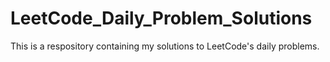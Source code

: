 # LeetCode_Daily_Problem_Solutions
This is a respository containing my solutions to LeetCode's daily problems. 
